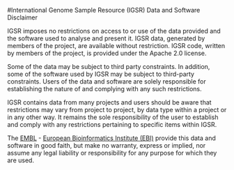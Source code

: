 #International Genome Sample Resource (IGSR) Data and Software Disclaimer

IGSR imposes no restrictions on access to or use of the data provided and the software used to analyse and present it. IGSR data, generated by members of the project, are available without restriction. IGSR code, written by members of the project, is provided under the Apache 2.0 license.

Some of the data may be subject to third party constraints. In addition, some of the software used by IGSR may be subject to third-party constraints. Users of the data and software are solely responsible for establishing the nature of and complying with any such restrictions. 

IGSR contains data from many projects and users should be aware that restrictions may vary from project to project, by data type within a project or in any other way. It remains the sole responsibility of the user to establish and comply with any restrictions pertaining to specific items within IGSR.

The [EMBL](http://www.embl.org) - [European Bioinformatics Institute (EBI)](http://www.ebi.ac.uk) provide this data and software in good faith, but make no warranty, express or implied, nor assume any legal liability or responsibility for any purpose for which they are used.
